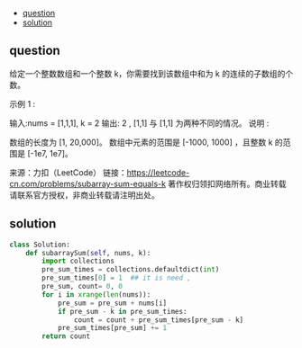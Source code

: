 
<!-- TOC -->

- [question](#question)
- [solution](#solution)

<!-- /TOC -->
## question
给定一个整数数组和一个整数 k，你需要找到该数组中和为 k 的连续的子数组的个数。

示例 1 :

输入:nums = [1,1,1], k = 2
输出: 2 , [1,1] 与 [1,1] 为两种不同的情况。
说明 :

数组的长度为 [1, 20,000]。
数组中元素的范围是 [-1000, 1000] ，且整数 k 的范围是 [-1e7, 1e7]。

来源：力扣（LeetCode）
链接：https://leetcode-cn.com/problems/subarray-sum-equals-k
著作权归领扣网络所有。商业转载请联系官方授权，非商业转载请注明出处。

## solution



```py
class Solution:
    def subarraySum(self, nums, k):
        import collections
        pre_sum_times = collections.defaultdict(int)
        pre_sum_times[0] = 1  ## it is need ,
        pre_sum, count= 0, 0
        for i in xrange(len(nums)):
            pre_sum = pre_sum + nums[i]
            if pre_sum - k in pre_sum_times:
                count = count + pre_sum_times[pre_sum - k]
            pre_sum_times[pre_sum] += 1
        return count

```
